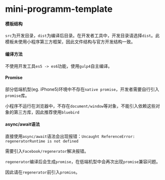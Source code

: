 # mini-programm-template

#### 模板结构

`src`为开发目录，`dist`为编译后目录。在开发者工具中，开发目录请选择`dist`。此模板未使用小程序第三方框架，因此文件结构与官方开发结构一致。

#### 编译方法

不使用开发工具`es5 -> es6`功能，使用`gulp4`自主编译。

#### Promise

部分低端机型(eg. iPhone5)环境中不存在`native promise`，开发者需要自行引入`promise`库。

小程序不运行在浏览器中，不存在`document/window`等对象，不能引入依赖这些对象的第三方库，因此推荐使用`bluebird`

#### async/await语法

直接使用`async/await`语法会出现报错：`Uncaught ReferenceError: regeneratorRuntime is not defined`

需要引入`Facebook/regenerator`解决报错。

`regenerator`编译后会生成`promise`，在低端机型中会再次出现`promise`兼容问题。

因此请在`regenerator`前引入`promise`。
